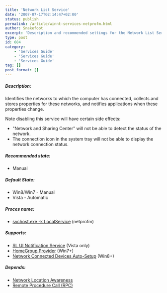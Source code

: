 ```yaml
---
title: 'Network List Service'
date: '2007-07-17T02:14:47+02:00'
status: publish
permalink: /article/winnt-services-netprofm.html
author: Snakefoot
excerpt: 'Description and recommended settings for the Network List Service.'
type: post
id: 684
category:
    - 'Services Guide'
    - 'Services Guide'
    - 'Services Guide'
tag: []
post_format: []
---
```

##### Description:

 Identifies the networks to which the computer has connected, collects and stores properties for these networks, and notifies applications when these properties change.  
  
 Note disabling this service will have certain side effects:
- "Network and Sharing Center" will not be able to detect the status of the network.
- The connection icon in the system tray will not be able to display the network connection status.

##### Recommended state:

- Manual

##### Default State:

- Win8/Win7 - Manual
- Vista - Automatic

##### Proces name:

- [svchost.exe -k LocalService](/article/winnt-services-wrapper.html) (netprofm)

##### Supports:

- [SL UI Notification Service](/article/winnt-services-sluinotify.html) (Vista only)
- [HomeGroup Provider](/article/winnt-services-homegroupprovider.html) (Win7+)
- [Network Connected Devices Auto-Setup](/article/winnt-services-ncdautosetup.html) (Win8+)

##### Depends:

- [Network Location Awareness](/article/winnt-services-nla.html)
- [Remote Procedure Call (RPC)](/article/winnt-services-rpcss.html)